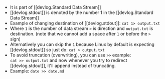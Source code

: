 
- It is part of [[devlog.Standard Data Stream]]
- [[devlog.stdout]] is denoted by the number 1 in the [[devlog.Standard Data Stream]]
- Example of changing destination of [[devlog.stdout]]: `cat 1> output.txt`
- Where `1` is the number of data stream `>` is direction and `output.txt` is destination. (note that we cannot add a space after `1` or before the `>` sign)
- Alternatively you can skip the `1` because Linux by default is expecting [[devlog.stdout]] so just do: `cat > output.txt`
- To avoid truncation (overwriting), you can use `>>` example:  
  `cat >> output.txt` and now whenever you try to redirect [[devlog.stdout]], it'll append instead of truncating.
- Example: `date >> date.md`
